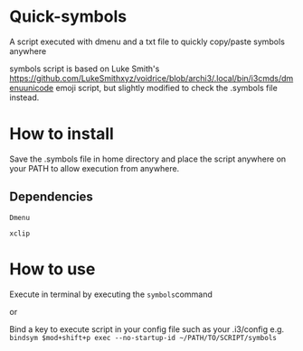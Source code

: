 # Quick-symbols
A script executed with dmenu and a txt file to quickly copy/paste symbols anywhere

symbols script is based on Luke Smith's https://github.com/LukeSmithxyz/voidrice/blob/archi3/.local/bin/i3cmds/dmenuunicode emoji script, but slightly modified to check the .symbols file instead. 

# How to install
Save the .symbols file in home directory and place the script anywhere on your PATH to allow execution from anywhere.

## Dependencies
 `Dmenu`

 `xclip`

# How to use
Execute in terminal by executing the `symbols`command

or 

Bind a key to execute script in your config file such as your .i3/config 
e.g. `bindsym $mod+shift+p exec --no-startup-id ~/PATH/TO/SCRIPT/symbols`
